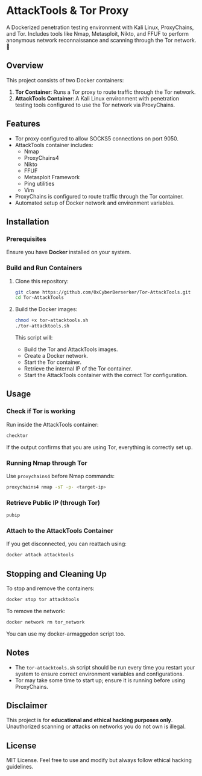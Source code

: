 # AttackTools & Tor Proxy

A Dockerized penetration testing environment with Kali Linux, ProxyChains, and Tor. Includes tools like Nmap, Metasploit, Nikto, and FFUF to perform anonymous network reconnaissance and scanning through the Tor network. 🚀

## Overview
This project consists of two Docker containers:
1. **Tor Container**: Runs a Tor proxy to route traffic through the Tor network.
2. **AttackTools Container**: A Kali Linux environment with penetration testing tools configured to use the Tor network via ProxyChains.

## Features
- Tor proxy configured to allow SOCKS5 connections on port 9050.
- AttackTools container includes:
  - Nmap
  - ProxyChains4
  - Nikto
  - FFUF
  - Metasploit Framework
  - Ping utilities
  - Vim
- ProxyChains is configured to route traffic through the Tor container.
- Automated setup of Docker network and environment variables.

## Installation
### Prerequisites
Ensure you have **Docker** installed on your system.

### Build and Run Containers
1. Clone this repository:
   ```bash
   git clone https://github.com/0xCyberBerserker/Tor-AttackTools.git
   cd Tor-AttackTools
   ```

2. Build the Docker images:
   ```bash
   chmod +x tor-attacktools.sh
   ./tor-attacktools.sh
   ```
   This script will:
   - Build the Tor and AttackTools images.
   - Create a Docker network.
   - Start the Tor container.
   - Retrieve the internal IP of the Tor container.
   - Start the AttackTools container with the correct Tor configuration.

## Usage
### Check if Tor is working
Run inside the AttackTools container:
```bash
checktor
```
If the output confirms that you are using Tor, everything is correctly set up.

### Running Nmap through Tor
Use `proxychains4` before Nmap commands:
```bash
proxychains4 nmap -sT -p- <target-ip>
```

### Retrieve Public IP (through Tor)
```bash
pubip
```

### Attach to the AttackTools Container
If you get disconnected, you can reattach using:
```bash
docker attach attacktools
```

## Stopping and Cleaning Up
To stop and remove the containers:
```bash
docker stop tor attacktools
```

To remove the network:
```bash
docker network rm tor_network
```

You can use my docker-armaggedon script too.


## Notes
- The `tor-attacktools.sh` script should be run every time you restart your system to ensure correct environment variables and configurations.
- Tor may take some time to start up; ensure it is running before using ProxyChains.

## Disclaimer
This project is for **educational and ethical hacking purposes only**. Unauthorized scanning or attacks on networks you do not own is illegal.

## License
MIT License. Feel free to use and modify but always follow ethical hacking guidelines.

